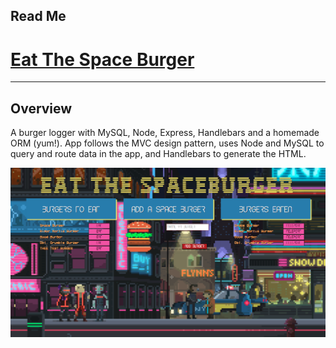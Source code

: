 Read Me
-------------
# [Eat The Space Burger](https://quiet-brushlands-45614.herokuapp.com "Eat The Space Burger")
-------------
**Overview**
-------------
A burger logger with MySQL, Node, Express, Handlebars and a homemade ORM (yum!). App follows the MVC design pattern, uses Node and MySQL to query and route data in the app, and Handlebars to generate the HTML.


![](https://github.com/shaanobney/sequelizedBurger/blob/master/images/burger.png?raw=true)
